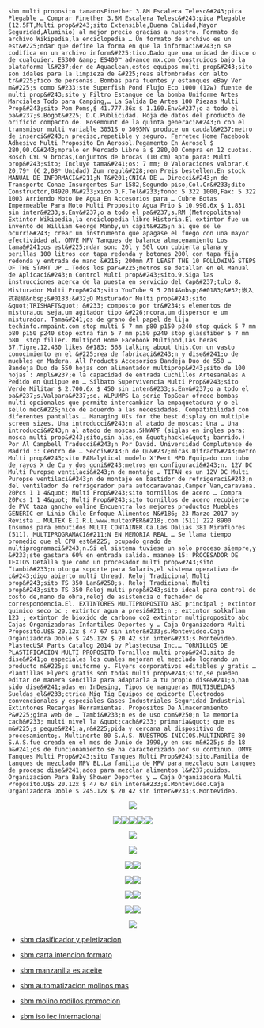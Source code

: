 
```
sbm multi proposito tamanosFinether 3.8M Escalera Telesc&#243;pica Plegable … Comprar Finether 3.8M Escalera Telesc&#243;pica Plegable (12.5FT,Multi prop&#243;sito Extensible,Buena Calidad,Mayor Seguridad,Aluminio) al mejor precio gracias a nuestro. Formato de archivo Wikipedia,la enciclopedia … Un formato de archivo es un est&#225;ndar que define la forma en que la informaci&#243;n se codifica en un archivo inform&#225;tico.Dado que una unidad de disco o de cualquier. ES300 &amp; ES400™ advance mx.com Construidos bajo la plataforma l&#237;der de Aquaclean,estos equipos multi prop&#243;sito son idales para la limpieza de &#225;reas alfombradas con alto tr&#225;fico de personas. Bombas para fuentes y estanques eBay Ver m&#225;s como &#233;ste Superfish Pond Flujo Eco 1000 (12w) fuente de multi prop&#243;sito y Filtro Estanque de la bomba Uniforme Artes Marciales Todo para Camping,… La Salida De Artes 100 Piezas Multi Prop&#243;sito Pom Poms,$ 41.777.36x $ 1.160.Env&#237;o a todo el pa&#237;s.Bogot&#225; D.C.Publicidad. Hoja de datos del producto de orificio compacto de. Rosemount de la quinta generaci&#243;n con el transmisor multi variable 3051S o 3095MV produce un caudal&#237;metro de inserci&#243;n preciso,repetible y seguro. Ferretec Home Facebook Adhesivo Multi Proposito En Aerosol.Pegamento En Aerosol $ 280,00.C&#243;mpralo en Mercado Libre a $ 280,00 Compra en 12 cuotas. Bosch CYL 9 brocas,Conjuntos de brocas (10 cm) apto para: Multi prop&#243;sito; Incluye tama&#241;os: 7 mm; 0 Valoraciones valorar.€ 20,79* (€ 2,08* Unidad) Zum regul&#228;ren Preis bestellen.En stock MANUAL DE INFORMACI&#211;N T&#201;CNICA DE … Direcci&#243;n de Transporte Conae Insurgentes Sur 1582,Segundo piso,Col.Cr&#233;dito Constructor,04920,M&#233;xico D.F.Tel&#233;fono: 5 322 1000,Fax: 5 322 1003 Arriendo Moto De Agua En Accesorios para … Cubre Botas Impermeable Para Moto Multi Proposito Agua Frio $ 10.990.6x $ 1.831 sin inter&#233;s.Env&#237;o a todo el pa&#237;s.RM (Metropolitana) Extintor Wikipedia,la enciclopedia libre Historia.El extintor fue un invento de William George Manby,un capit&#225;n al que se le ocurri&#243; crear un instrumento que apagase el fuego con una mayor efectividad al. OMVE MPV Tanques de balance almacenamiento Los tama&#241;os est&#225;ndar son: 20l y 50l con cubierta plana y perillas 100 litros con tapa redonda y botones 200l con tapa fija redonda y entrada de mano &#216; 200mm AT LEAST THE 10 FOLLOWING STEPS OF THE START UP … Todos los par&#225;metros se detallan en el Manual de Aplicaci&#243;n Control Multi prop&#243;sito.9.Siga las instrucciones acerca de la puesta en servicio del Cap&#237;tulo 8. Misturador Multi Prop&#243;sito YouTube 9 5 2014&nbsp;&#0183;&#32;嵌入式视频&nbsp;&#0183;&#32;O Misturador Multi prop&#243;sito &quot;TRISHAFT&quot; &#233; composto por tr&#234;s elementos de mistura,ou seja,um agitador tipo &#226;ncora,um dispersor e um misturador. Tama&#241;os de grano del papel de lija techinfo.rmpaint.com stop multi 5 7 mm p80 p150 p240 stop quick 5 7 mm p80 p150 p240 stop extra fin 5 7 mm p150 p240 stop glassfiber 5 7 mm p80  stop filler. Multipod Home Facebook Multipod,Las heras 37,Tigre.12,430 likes &#183; 568 talking about this.Con un vasto conocimiento en el &#225;rea de fabricaci&#243;n y dise&#241;o de muebles en Madera. All Products Accesorios Bandeja Duo de 550 … Bandeja Duo de 550 hojas con alimentador multiprop&#243;sito de 100 hojas : Ampl&#237;e la capacidad de entrada Cuchillos Artesanales A Pedido en Quilpue en … Silbato Supervivencia Multi Prop&#243;sito Verde Militar $ 2.700.6x $ 450 sin inter&#233;s.Env&#237;o a todo el pa&#237;s.Valpara&#237;so. WLPUMPS La serie TopGear ofrece bombas multi opcionales que permite intercambiar la empaquetadura y o el sello mec&#225;nico de acuerdo a las necesidades. Compatibilidad con diferentes pantallas … Managing UIs for the best display on multiple screen sizes. Una introducci&#243;n al atado de moscas: Una … Una introducci&#243;n al atado de moscas.SHWAPF (siglas en ingles para: mosca multi prop&#243;sito,sin alas,en &quot;hackle&quot; barrido.) Por Al Campbell Traducci&#243;n Por David. Universidad Complutense de Madrid :: Centro de … Secci&#243;n de Qu&#237;micas.Difract&#243;metro Multi prop&#243;sito PANalytical modelo X'Pert MPD.Equipado con tubo de rayos X de Cu y dos goni&#243;metros en configuraci&#243;n. 12V DC Multi Puropse ventilaci&#243;n de montaje … TITAN es un 12V DC Multi Puropse ventilaci&#243;n de montaje en bastidor de refrigeraci&#243;n del ventilador de refrigerador para autocaravanas,Camper Van,caravana. 20Pcs 1 1 4&quot; Multi Prop&#243;sito tornillos de acero … Compra 20Pcs 1 1 4&quot; Multi Prop&#243;sito tornillos de acero recubierto de PVC taza gancho online Encuentra los mejores productos Muebles GENERIC en Linio Chile Enfoque Alimentos N&#186; 23 Marzo 2017 by Revista … MULTEX E.I.R.L.www.multexPER&#218;.com (511) 222 8900 Insumos para embutidos MULTI CONTAINER.Ca.Las Dalias 381 Miraflores (511). MULTIPROGRAMACI&#211;N EN MEMORIA REAL … Se llama tiempo promedio que el CPU est&#225; ocupado grado de multiprogramaci&#243;n.Si el sistema tuviese un solo proceso siempre,y &#233;ste gastara 60% en entrada salida. maanee 15: PROCESADOR DE TEXTOS Detalla que como un procesador multi prop&#243;sito “tambi&#233;n otorga soporte para Solaris,el sistema operativo de c&#243;digo abierto multi thread. Reloj Tradicional Multi prop&#243;sito TS 350 Lan&#250;s. Reloj Tradicional Multi prop&#243;sito TS 350 Reloj multi prop&#243;sito ideal para control de costo de,mano de obra,reloj de asistencia o fechador de correspondencia.El. EXTINTORES MULTIPROPOSITO ABC principal ; extintor quimico seco bc ; extintor agua a presi&#211;n ; extintor solkaflam 123 ; extintor de bioxido de carbono co2 extintor multiproposito abc Cajas Organizadoras Infantiles Deportes y … Caja Organizadora Multi Proposito.U$S 20.12x $ 47 67 sin inter&#233;s.Montevideo.Caja Organizadora Doble $ 245.12x $ 20 42 sin inter&#233;s.Montevideo. PlastecUSA Parts Catalog 2014 by Plastecusa Inc.… TORNILLOS DE PLASTIFICACION MULTI PROPOSITO Tornillos multi prop&#243;sito de dise&#241;o especiales los cuales mejoran el mezclado logrando un producto m&#225;s uniforme y. Flyers corporativos editables y gratis … Plantillas Flyers gratis son todas multi prop&#243;sito,se pueden editar de manera sencilla para adaptarla a tu propio dise&#241;o,han sido dise&#241;adas en InDesing, Tipos de mangueras MULTISUELDAS Sueldas el&#233;ctrica Mig Tig Equipos de oxicorte Electrodos convencionales y especiales Gases Industriales Seguridad Industrial Extintores Recargas Herramientas. Propositos De Almacenamiento P&#225;gina web de … Tambi&#233;n es de uso com&#250;n la memoria cach&#233; multi nivel la &quot;cach&#233; primaria&quot; que es m&#225;s peque&#241;a,r&#225;pida y cercana al dispositivo de procesamiento;. Multinorte 80 S.A.S. NUESTROS INICIOS.MULTINORTE 80 S.A.S.fue creada en el mes de Junio de 1990,y en sus m&#225;s de 18 a&#241;os de funcionamiento se ha caracterizado por su continuo. OMVE Tanques Multi Prop&#243;sito Tanques Multi Prop&#243;sito.Familia de tanques de mezclado MPV BL.La familia de MPV para mezclado son tanques de proceso dise&#241;ados para mezclar alimentos l&#237;quidos. Organizacion Para Baby Shower Deportes y … Caja Organizadora Multi Proposito.U$S 20.12x $ 47 67 sin inter&#233;s.Montevideo.Caja Organizadora Doble $ 245.12x $ 20 42 sin inter&#233;s.Montevideo. 
```

<div align="center">

<a href="https://es-crusher.shibang-china.com/github&k=sbm+multi+proposito+tamanos"><img src="https://static.shibang-china.com/es/crusher/logo.jpg"></a>

<a href="https://es-crusher.shibang-china.com/github&k=sbm+multi+proposito+tamanos"><img src="https://static.shibang-china.com/es/crusher/index.jpg"></a><a href="https://es-crusher.shibang-china.com/material.htmlgithub&k=sbm+multi+proposito+tamanos"><img src="https://static.shibang-china.com/es/crusher/material.jpg"></a><a href="https://es-crusher.shibang-china.com/application.htmlgithub&k=sbm+multi+proposito+tamanos"><img src="https://static.shibang-china.com/es/crusher/application.jpg"></a><a href="https://es-crusher.shibang-china.com/aboutus.htmlgithub&k=sbm+multi+proposito+tamanos"><img src="https://static.shibang-china.com/es/crusher/aboutus.jpg"></a><a href="https://es-crusher.shibang-china.com/contact.htmlgithub&k=sbm+multi+proposito+tamanos"><img src="https://static.shibang-china.com/es/crusher/contact.jpg"></a>

<a href="https://es-crusher.shibang-china.com/github&k=sbm+multi+proposito+tamanos"><img src="https://static.shibang-china.com/es/crusher/banner.jpg"></a>

<a href="https://swt.shibang-china.com/github&k=sbm+multi+proposito+tamanos"><img src="https://static.shibang-china.com/es/crusher/text.jpg"></a>

<a href="https://swt.shibang-china.com/github&k=sbm+multi+proposito+tamanos"><img src="https://static.shibang-china.com/es/crusher/chat.jpg"></a><a href="https://es-crusher.shibang-china.com/contact.htmlgithub&k=sbm+multi+proposito+tamanos"><img src="https://static.shibang-china.com/es/crusher/message.jpg"></a>

<a href="https://es-crusher.shibang-china.com/products/pe.htmlgithub&k=sbm+multi+proposito+tamanos"><img src="https://static.shibang-china.com/es/crusher/pe.jpg"></a><a href="https://es-crusher.shibang-china.com/products/pf.htmlgithub&k=sbm+multi+proposito+tamanos"><img src="https://static.shibang-china.com/es/crusher/pf.jpg"></a>

<a href="https://es-crusher.shibang-china.com/products/hpt.htmlgithub&k=sbm+multi+proposito+tamanos"><img src="https://static.shibang-china.com/es/crusher/hpt.jpg"></a><a href="https://es-crusher.shibang-china.com/products/vsi.htmlgithub&k=sbm+multi+proposito+tamanos"><img src="https://static.shibang-china.com/es/crusher/vsi.jpg"></a>

<a href="https://es-crusher.shibang-china.com/products/klv.htmlgithub&k=sbm+multi+proposito+tamanos"><img src="https://static.shibang-china.com/es/crusher/klv.jpg"></a><a href="https://es-crusher.shibang-china.com/products/portable.htmlgithub&k=sbm+multi+proposito+tamanos"><img src="https://static.shibang-china.com/es/crusher/portable.jpg"></a>

<a href="https://swt.shibang-china.com/github&k=sbm+multi+proposito+tamanos"><img src="https://static.shibang-china.com/es/crusher/case.jpg"></a>

</div>


* [sbm clasificador y peletizacion](sbm%20clasificador%20y%20peletizacion.md)

* [sbm carta intencion formato](sbm%20carta%20intencion%20formato.md)

* [sbm manzanilla es aceite](sbm%20manzanilla%20es%20aceite.md)

* [sbm automatizacion molinos mas](sbm%20automatizacion%20molinos%20mas.md)

* [sbm molino rodillos promocion](sbm%20molino%20rodillos%20promocion.md)

* [sbm iso iec internacional](sbm%20iso%20iec%20internacional.md)